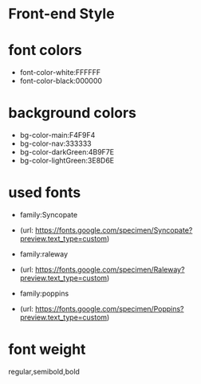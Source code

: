 # Front-end Style

# font colors
- font-color-white:FFFFFF
- font-color-black:000000

# background colors 
- bg-color-main:F4F9F4
- bg-color-nav:333333
- bg-color-darkGreen:4B9F7E
- bg-color-lightGreen:3E8D6E

# used fonts

- family:Syncopate
- (url: https://fonts.google.com/specimen/Syncopate?preview.text_type=custom)

- family:raleway
- (url: https://fonts.google.com/specimen/Raleway?preview.text_type=custom)

- family:poppins
- (url: https://fonts.google.com/specimen/Poppins?preview.text_type=custom)

# font weight
regular,semibold,bold